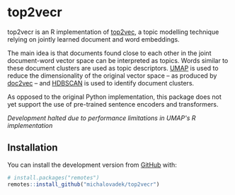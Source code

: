 
<!-- README.md is generated from README.Rmd. Please edit that file -->

# top2vecr

<!-- badges: start -->

<!-- badges: end -->

top2vecr is an R implementation of
[top2vec](https://github.com/ddangelov/Top2Vec), a topic modelling
technique relying on jointly learned document and word embeddings.

The main idea is that documents found close to each other in the joint
document-word vector space can be interpreted as topics. Words similar
to these document clusters are used as topic descriptors.
[UMAP](https://github.com/tkonopka/umap) is used to reduce the
dimensionality of the original vector space – as produced by
[doc2vec](https://github.com/bnosac/doc2vec) – and
[HDBSCAN](https://cran.r-project.org/web/packages/dbscan/vignettes/hdbscan.html)
is used to identify document clusters.

As opposed to the original Python implementation, this package does not
yet support the use of pre-trained sentence encoders and transformers.

*Development halted due to performance limitations in UMAP's R implementation*

## Installation

You can install the development version from
[GitHub](https://github.com/) with:

``` r
# install.packages("remotes")
remotes::install_github("michalovadek/top2vecr")
```
